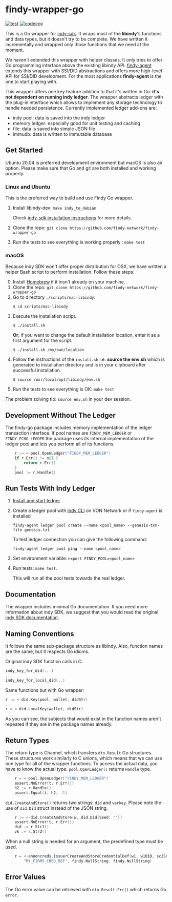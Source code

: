 # findy-wrapper-go

[![test](https://github.com/findy-network/findy-wrapper-go/actions/workflows/test.yml/badge.svg?branch=dev)](https://github.com/findy-network/findy-wrapper-go/actions/workflows/test.yml)
[![codecov](https://codecov.io/gh/findy-network/findy-wrapper-go/branch/master/graph/badge.svg?token=2OPADTJQJ3)](https://codecov.io/gh/findy-network/findy-wrapper-go)

This is a Go wrapper for [indy-sdk](https://github.com/hyperledger/indy-sdk). It
wraps most of the **libindy**'s functions and data types, but it doesn't try to be
complete. We have written it incrementally and wrapped only those functions that
we need at the moment.

We haven't extended this wrapper with helper classes. It only tries to offer Go
programming interface above the existing libindy API. [findy-agent](https://github.com/findy-network/findy-agent)
extends this wrapper with SSI/DID abstractions and offers more high-level API
for SSI/DID development. For the most applications **findy-agent** is the one to
start playing with.

This wrapper offers one key feature addition to that it's written in Go: **it's
not dependent on running indy ledger.** The wrapper abstracts ledger with the
plug-in interface which allows to implement any storage technology to handle
needed persistence. Currently implemented ledger add-ons are:

- indy pool: data is saved into the indy ledger
- memory ledger: especially good for unit testing and caching
- file: data is saved into simple JSON file
- immudb: data is written to immutable database

## Get Started

Ubuntu 20.04 is preferred development environment but macOS is also an option.
Please make sure that Go and git are both installed and working properly.

### Linux and Ubuntu

This is the preferred way to build and use Findy Go wrapper.

1. Install libindy-dev: `make indy_to_debian`

   Check [indy-sdk installation instructions](https://github.com/hyperledger/indy-sdk/#installing-the-sdk) for more details.

2. Clone the repo: `git clone https://github.com/findy-network/findy-wrapper-go`
3. Run the tests to see everything is working properly : `make test`

### macOS

Because indy SDK won't offer proper distribution for OSX, we have written a
helper Bash script to perform installation. Follow these steps:

0. Install [Homebrew](https://brew.sh/) if it insn't already on your machine.
1. Clone the repo: `git clone https://github.com/findy-network/findy-wrapper-go`
2. Go to directory `./scripts/mac-libindy`:
   ```
   $ cd scripts/mac-libindy
   ```
3. Execute the installation script.
   ```
   $ ./install.sh
   ```
   **Or**, if you want to change the default installation location, enter it as
   a first argument for the script.
   ```
   $ ./install.sh /my/own/location
   ```
4. Follow the instructions of the `install.sh` i.e. **source the env.sh** which
   is generated to installation directory and is in your clipboard after successful
   installation.
   ```
   $ source /usr/local/opt/libindy/env.sh
   ```
5. Run the tests to see everything is OK: `make test`

The problem solving tip: `source env.sh` in your dev session.

## Development Without The Ledger

The findy-go package includes memory implementation of the ledger transaction
interface. If pool names are `FINDY_MEM_LEDGER` or `FINDY_ECHO_LEGDER` the
package uses its internal implementation of the ledger pool and lets you
perform all of its functions.

```go
	r := <-pool.OpenLedger("FINDY_MEM_LEDGER")
	if r.Err() != nil {
		return r.Err()
	}
	pool := r.Handle()
```

## Run Tests With Indy Ledger

1. [Install and start ledger](https://github.com/bcgov/von-network/blob/master/docs/UsingVONNetwork.md#building-and-starting)
2. Create a ledger pool with [indy CLI](https://github.com/bcgov/von-network/blob/master/docs/UsingVONNetwork.md#using-the-cli) on VON Network or if `findy-agent` is installed

   `findy-agent ledger pool create --name <pool_name> --genesis-txn-file genesis.txt`

   To test ledger connection you can give the following command:

   `findy-agent ledger pool ping --name <pool_name>`

3. Set environment variable: `export FINDY_POOL=<pool_name>`
4. Run tests: `make test`.

   This will run all the pool tests towards the real ledger.

## Documentation

The wrapper includes minimal Go documentation. If you need more information
about indy SDK, we suggest that you would read the original
[indy SDK documentation](https://hyperledger-indy.readthedocs.io/projects/sdk/en/latest/docs/index.html).

## Naming Conventions

It follows the same sub-package structure as libindy.
Also, function names are the same, but it respects Go idioms.

Original indy SDK function calls in C:

```C
indy_key_for_did(...)
...
indy_key_for_local_did(..)
```

Same functions but with Go wrapper:

```go
r := <-did.Key(pool, wallet, didStr)
...
r = <-did.LocalKey(wallet, didStr)
```

As you can see, the subjects that would exist in the function names aren't
repeated if they are in the package names already.

## Return Types

The return type is Channel, which transfers `dto.Result` Go structures. These
structures work similarly to C unions, which means that we can use one type for
all of the wrapper functions. To access the actual data, you have to know the
actual type. `pool.OpenLedger()` returns `Handle` type.

```go
	r = <-pool.OpenLedger("FINDY_MEM_LEDGER")
	assert.NoError(t, r.Err())
	h2 := r.Handle()
	assert.Equal(t, h2, -1)
```

`did.CreateAndStore()` returns two strings: `did` and `verkey`. Please note the
use of `did.Did` struct instead of the JSON string.

```go
	r := <-did.CreateAndStore(w, did.Did{Seed: ""})
	assert.NoError(t, r.Err())
	did := r.Str1()
	vk := r.Str2()
```

When a null string is needed for an argument, the predefined type must be used.

```go
	r = <-annoncreds.IssuerCreateAndStoreCredentialDef(w1, w1DID, scJSON,
		"MY_FIRMS_CRED_DEF", findy.NullString, findy.NullString)
```

## Error Values

The Go error value can be retrieved with `dto.Result.Err()` which returns Go
`error`.
